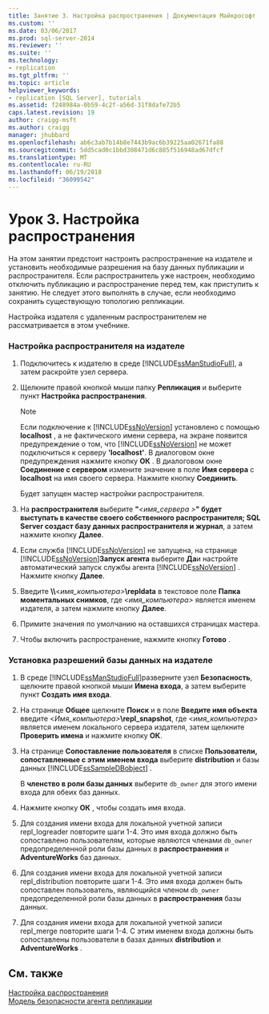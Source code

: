 ```yaml
---
title: Занятие 3. Настройка распространения | Документация Майкрософт
ms.custom: ''
ms.date: 03/06/2017
ms.prod: sql-server-2014
ms.reviewer: ''
ms.suite: ''
ms.technology:
- replication
ms.tgt_pltfrm: ''
ms.topic: article
helpviewer_keywords:
- replication [SQL Server], tutorials
ms.assetid: f248984a-0b59-4c2f-a56d-31f8dafe72b5
caps.latest.revision: 19
author: craigg-msft
ms.author: craigg
manager: jhubbard
ms.openlocfilehash: ab6c3ab7b14b8e7443b9ac6b39225aa02671fa88
ms.sourcegitcommit: 5dd5cad0c1bbd308471d6c885f516948ad67dfcf
ms.translationtype: MT
ms.contentlocale: ru-RU
ms.lasthandoff: 06/19/2018
ms.locfileid: "36099542"
---
```

# <a name="lesson-3-configuring-distribution"></a>Урок 3. Настройка распространения
  На этом занятии предстоит настроить распространение на издателе и установить необходимые разрешения на базу данных публикации и распространителя. Если распространитель уже настроен, необходимо отключить публикацию и распространение перед тем, как приступить к занятию. Не следует этого выполнять в случае, если необходимо сохранить существующую топологию репликации.  
  
 Настройка издателя с удаленным распространителем не рассматривается в этом учебнике.  
  
### <a name="configuring-distribution-at-the-publisher"></a>Настройка распространителя на издателе  
  
1.  Подключитесь к издателю в среде [!INCLUDE[ssManStudioFull](../../includes/ssmanstudiofull-md.md)], а затем раскройте узел сервера.  
  
2.  Щелкните правой кнопкой мыши папку **Репликация** и выберите пункт **Настройка распространения**.  
  
    > [!NOTE]  
    >  Если подключение к [!INCLUDE[ssNoVersion](../../includes/ssnoversion-md.md)] установлено с помощью **localhost** , а не фактического имени сервера, на экране появится предупреждение о том, что [!INCLUDE[ssNoVersion](../../includes/ssnoversion-md.md)] не может подключиться к серверу **'localhost'**. В диалоговом окне предупреждения нажмите кнопку **ОК** . В диалоговом окне **Соединение с сервером** измените значение в поле **Имя сервера** с **localhost** на имя своего сервера. Нажмите кнопку **Соединить**.  
  
     Будет запущен мастер настройки распространителя.  
  
3.  На **распространителя** выберите **"***\<имя_сервера >***" будет выступать в качестве своего собственного распространителя; SQL Server создаст базу данных распространителя и журнал**, а затем нажмите кнопку **Далее**.  
  
4.  Если служба [!INCLUDE[ssNoVersion](../../includes/ssnoversion-md.md)] не запущена, на странице [!INCLUDE[ssNoVersion](../../includes/ssnoversion-md.md)]**Запуск агента** выберите **Да**и настройте автоматический запуск службы агента [!INCLUDE[ssNoVersion](../../includes/ssnoversion-md.md)] . Нажмите кнопку **Далее**.  
  
5.  Введите **\\\\**\<*имя_компьютера>***\repldata** в текстовое поле **Папка моментальных снимков**, где \<*имя_компьютера>* является именем издателя, а затем нажмите кнопку **Далее**.  
  
6.  Примите значения по умолчанию на оставшихся страницах мастера.  
  
7.  Чтобы включить распространение, нажмите кнопку **Готово** .  
  
### <a name="setting-database-permissions-at-the-publisher"></a>Установка разрешений базы данных на издателе  
  
1.  В среде [!INCLUDE[ssManStudioFull](../../includes/ssmanstudiofull-md.md)]разверните узел **Безопасность**, щелкните правой кнопкой мыши **Имена входа**, а затем выберите пункт **Создать имя входа**.  
  
2.  На странице **Общее** щелкните **Поиск** и в поле **Введите имя объекта** введите \<*Имя_компьютера>***\repl_snapshot**, где \<*имя_компьютера>* является именем локального сервера издателя, затем щелкните **Проверить имена** и нажмите кнопку **ОК**.  
  
3.  На странице **Сопоставление пользователя** в списке **Пользователи, сопоставленные с этим именем входа** выберите **distribution** и базы данных [!INCLUDE[ssSampleDBobject](../../includes/sssampledbobject-md.md)] .  
  
     В **членство в роли базы данных** выберите `db_owner` для этого имени входа для обеих баз данных.  
  
4.  Нажмите кнопку **ОК** , чтобы создать имя входа.  
  
5.  Для создания имени входа для локальной учетной записи repl_logreader повторите шаги 1-4. Это имя входа должно быть сопоставлено пользователям, которые являются членами `db_owner` предопределенной роли базы данных в **распространения** и **AdventureWorks** баз данных.  
  
6.  Для создания имени входа для локальной учетной записи repl_distribution повторите шаги 1-4. Это имя входа должен быть сопоставлен пользователь, являющийся членом `db_owner` предопределенной роли базы данных в **распространения** базы данных.  
  
7.  Для создания имени входа для локальной учетной записи repl_merge повторите шаги 1-4. С этим именем входа должны быть сопоставлены пользователи в базах данных **distribution** и **AdventureWorks** .  
  
## <a name="see-also"></a>См. также  
 [Настройка распространения](configure-distribution.md)   
 [Модель безопасности агента репликации](security/replication-agent-security-model.md)  
  
  